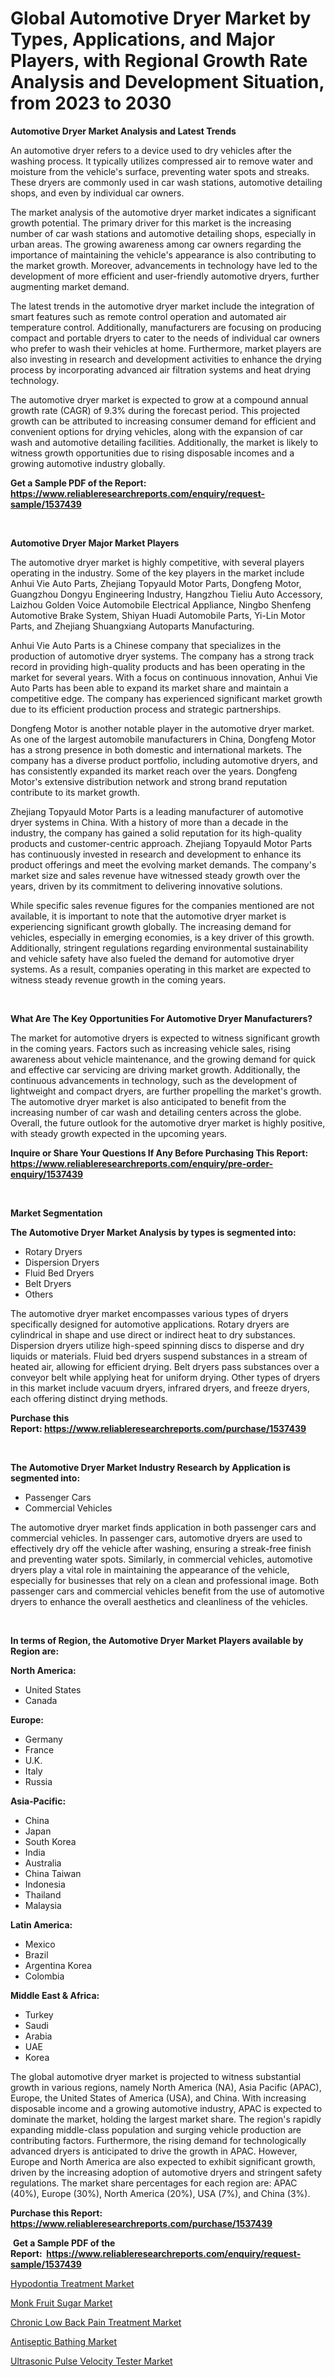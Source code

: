 <p><h1>Global Automotive Dryer Market by Types, Applications, and Major Players, with Regional Growth Rate Analysis and Development Situation, from 2023 to 2030</h1></p><p><strong>Automotive Dryer Market Analysis and Latest Trends</strong></p>
<p><p>An automotive dryer refers to a device used to dry vehicles after the washing process. It typically utilizes compressed air to remove water and moisture from the vehicle's surface, preventing water spots and streaks. These dryers are commonly used in car wash stations, automotive detailing shops, and even by individual car owners.</p><p>The market analysis of the automotive dryer market indicates a significant growth potential. The primary driver for this market is the increasing number of car wash stations and automotive detailing shops, especially in urban areas. The growing awareness among car owners regarding the importance of maintaining the vehicle's appearance is also contributing to the market growth. Moreover, advancements in technology have led to the development of more efficient and user-friendly automotive dryers, further augmenting market demand.</p><p>The latest trends in the automotive dryer market include the integration of smart features such as remote control operation and automated air temperature control. Additionally, manufacturers are focusing on producing compact and portable dryers to cater to the needs of individual car owners who prefer to wash their vehicles at home. Furthermore, market players are also investing in research and development activities to enhance the drying process by incorporating advanced air filtration systems and heat drying technology.</p><p>The automotive dryer market is expected to grow at a compound annual growth rate (CAGR) of 9.3% during the forecast period. This projected growth can be attributed to increasing consumer demand for efficient and convenient options for drying vehicles, along with the expansion of car wash and automotive detailing facilities. Additionally, the market is likely to witness growth opportunities due to rising disposable incomes and a growing automotive industry globally.</p></p>
<p><strong>Get a Sample PDF of the Report:&nbsp; <a href="https://www.reliableresearchreports.com/enquiry/request-sample/1537439">https://www.reliableresearchreports.com/enquiry/request-sample/1537439</a></strong></p>
<p>&nbsp;</p>
<p><strong>Automotive Dryer Major Market Players</strong></p>
<p><p>The automotive dryer market is highly competitive, with several players operating in the industry. Some of the key players in the market include Anhui Vie Auto Parts, Zhejiang Topyauld Motor Parts, Dongfeng Motor, Guangzhou Dongyu Engineering Industry, Hangzhou Tieliu Auto Accessory, Laizhou Golden Voice Automobile Electrical Appliance, Ningbo Shenfeng Automotive Brake System, Shiyan Huadi Automobile Parts, Yi-Lin Motor Parts, and Zhejiang Shuangxiang Autoparts Manufacturing.</p><p>Anhui Vie Auto Parts is a Chinese company that specializes in the production of automotive dryer systems. The company has a strong track record in providing high-quality products and has been operating in the market for several years. With a focus on continuous innovation, Anhui Vie Auto Parts has been able to expand its market share and maintain a competitive edge. The company has experienced significant market growth due to its efficient production process and strategic partnerships.</p><p>Dongfeng Motor is another notable player in the automotive dryer market. As one of the largest automobile manufacturers in China, Dongfeng Motor has a strong presence in both domestic and international markets. The company has a diverse product portfolio, including automotive dryers, and has consistently expanded its market reach over the years. Dongfeng Motor's extensive distribution network and strong brand reputation contribute to its market growth.</p><p>Zhejiang Topyauld Motor Parts is a leading manufacturer of automotive dryer systems in China. With a history of more than a decade in the industry, the company has gained a solid reputation for its high-quality products and customer-centric approach. Zhejiang Topyauld Motor Parts has continuously invested in research and development to enhance its product offerings and meet the evolving market demands. The company's market size and sales revenue have witnessed steady growth over the years, driven by its commitment to delivering innovative solutions.</p><p>While specific sales revenue figures for the companies mentioned are not available, it is important to note that the automotive dryer market is experiencing significant growth globally. The increasing demand for vehicles, especially in emerging economies, is a key driver of this growth. Additionally, stringent regulations regarding environmental sustainability and vehicle safety have also fueled the demand for automotive dryer systems. As a result, companies operating in this market are expected to witness steady revenue growth in the coming years.</p></p>
<p>&nbsp;</p>
<p><strong>What Are The Key Opportunities For Automotive Dryer Manufacturers?</strong></p>
<p><p>The market for automotive dryers is expected to witness significant growth in the coming years. Factors such as increasing vehicle sales, rising awareness about vehicle maintenance, and the growing demand for quick and effective car servicing are driving market growth. Additionally, the continuous advancements in technology, such as the development of lightweight and compact dryers, are further propelling the market's growth. The automotive dryer market is also anticipated to benefit from the increasing number of car wash and detailing centers across the globe. Overall, the future outlook for the automotive dryer market is highly positive, with steady growth expected in the upcoming years.</p></p>
<p><strong>Inquire or Share Your Questions If Any Before Purchasing This Report: <a href="https://www.reliableresearchreports.com/enquiry/pre-order-enquiry/1537439">https://www.reliableresearchreports.com/enquiry/pre-order-enquiry/1537439</a></strong></p>
<p>&nbsp;</p>
<p><strong>Market Segmentation</strong></p>
<p><strong>The Automotive Dryer Market Analysis by types is segmented into:</strong></p>
<p><ul><li>Rotary Dryers</li><li>Dispersion Dryers</li><li>Fluid Bed Dryers</li><li>Belt Dryers</li><li>Others</li></ul></p>
<p><p>The automotive dryer market encompasses various types of dryers specifically designed for automotive applications. Rotary dryers are cylindrical in shape and use direct or indirect heat to dry substances. Dispersion dryers utilize high-speed spinning discs to disperse and dry liquids or materials. Fluid bed dryers suspend substances in a stream of heated air, allowing for efficient drying. Belt dryers pass substances over a conveyor belt while applying heat for uniform drying. Other types of dryers in this market include vacuum dryers, infrared dryers, and freeze dryers, each offering distinct drying methods.</p></p>
<p><strong>Purchase this Report:&nbsp;<a href="https://www.reliableresearchreports.com/purchase/1537439">https://www.reliableresearchreports.com/purchase/1537439</a></strong></p>
<p>&nbsp;</p>
<p><strong>The Automotive Dryer Market Industry Research by Application is segmented into:</strong></p>
<p><ul><li>Passenger Cars</li><li>Commercial Vehicles</li></ul></p>
<p><p>The automotive dryer market finds application in both passenger cars and commercial vehicles. In passenger cars, automotive dryers are used to effectively dry off the vehicle after washing, ensuring a streak-free finish and preventing water spots. Similarly, in commercial vehicles, automotive dryers play a vital role in maintaining the appearance of the vehicle, especially for businesses that rely on a clean and professional image. Both passenger cars and commercial vehicles benefit from the use of automotive dryers to enhance the overall aesthetics and cleanliness of the vehicles.</p></p>
<p>&nbsp;</p>
<p><strong>In terms of Region, the Automotive Dryer Market Players available by Region are:</strong></p>
<p>
    <p> <strong> North America: </strong>
        <ul>
            <li>United States</li>
            <li>Canada</li>
        </ul>
        </p> 
    <p> <strong> Europe: </strong>
        <ul>
            <li>Germany</li>
            <li>France</li>
            <li>U.K.</li>
            <li>Italy</li>
            <li>Russia</li>
        </ul>
        </p> 
    <p> <strong> Asia-Pacific: </strong>
        <ul>
            <li>China</li>
            <li>Japan</li>
            <li>South Korea</li>
            <li>India</li>
            <li>Australia</li>
            <li>China Taiwan</li>
            <li>Indonesia</li>
            <li>Thailand</li>
            <li>Malaysia</li>
        </ul>
        </p> 
    <p> <strong> Latin America: </strong>
        <ul>
            <li>Mexico</li>
            <li>Brazil</li>
            <li>Argentina Korea</li>
            <li>Colombia</li>
        </ul>
        </p> 
    <p> <strong> Middle East & Africa: </strong>
        <ul>
            <li>Turkey</li>
            <li>Saudi</li>
            <li>Arabia</li>
            <li>UAE</li>
            <li>Korea</li>
        </ul>
    </p>
    </p>
<p><p>The global automotive dryer market is projected to witness substantial growth in various regions, namely North America (NA), Asia Pacific (APAC), Europe, the United States of America (USA), and China. With increasing disposable income and a growing automotive industry, APAC is expected to dominate the market, holding the largest market share. The region's rapidly expanding middle-class population and surging vehicle production are contributing factors. Furthermore, the rising demand for technologically advanced dryers is anticipated to drive the growth in APAC. However, Europe and North America are also expected to exhibit significant growth, driven by the increasing adoption of automotive dryers and stringent safety regulations. The market share percentages for each region are: APAC (40%), Europe (30%), North America (20%), USA (7%), and China (3%).</p></p>
<p><strong>Purchase this Report: <a href="https://www.reliableresearchreports.com/purchase/1537439">https://www.reliableresearchreports.com/purchase/1537439</a></strong></p>
<p>&nbsp;<strong>Get a Sample PDF of the Report:&nbsp;&nbsp;<a href="https://www.reliableresearchreports.com/enquiry/request-sample/1537439">https://www.reliableresearchreports.com/enquiry/request-sample/1537439</a></strong></p>
<p><strong></strong></p>
<p><p><a href="https://www.linkedin.com/pulse/hypodontia-treatment-market-challenges-opportunities-growth-9iqcf/">Hypodontia Treatment Market</a></p><p><a href="https://medium.com/@cletaturner879789/monk-fruit-sugar-market-insight-market-trends-growth-forecasted-from-2023-to-2030-8301ea745116">Monk Fruit Sugar Market</a></p><p><a href="https://www.linkedin.com/pulse/chronic-low-back-pain-treatment-market-size-2023-2030-zt0tf/">Chronic Low Back Pain Treatment Market</a></p><p><a href="https://www.linkedin.com/pulse/antiseptic-bathing-market-research-report-unlocks-analysis-financial-mrh1f/">Antiseptic Bathing Market</a></p><p><a href="https://medium.com/@janbogisich/ultrasonic-pulse-velocity-tester-market-the-key-to-successful-business-strategy-forecast-till-2030-b73417f3dadf">Ultrasonic Pulse Velocity Tester Market</a></p></p>